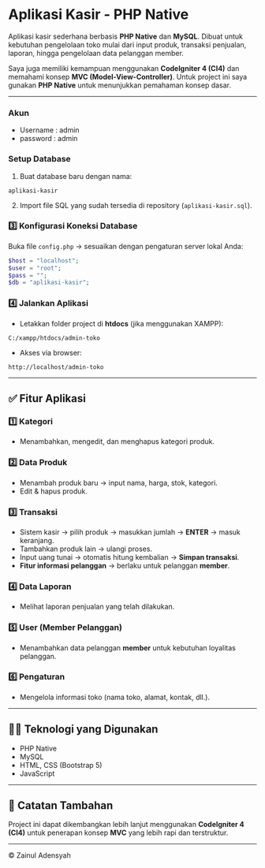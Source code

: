 # Aplikasi Kasir - PHP Native

Aplikasi kasir sederhana berbasis **PHP Native** dan **MySQL**. Dibuat untuk kebutuhan pengelolaan toko mulai dari input produk, transaksi penjualan, laporan, hingga pengelolaan data pelanggan member.

Saya juga memiliki kemampuan menggunakan **CodeIgniter 4 (CI4)** dan memahami konsep **MVC (Model-View-Controller)**. Untuk project ini saya gunakan **PHP Native** untuk menunjukkan pemahaman konsep dasar.

---

### Akun
* Username : admin
* password : admin


###  Setup Database

1. Buat database baru dengan nama:

```
aplikasi-kasir
```

2. Import file SQL yang sudah tersedia di repository (`aplikasi-kasir.sql`).

### 3️⃣ Konfigurasi Koneksi Database

Buka file `config.php` → sesuaikan dengan pengaturan server lokal Anda:

```php
$host = "localhost";
$user = "root";
$pass = "";
$db = "aplikasi-kasir";
```

### 4️⃣ Jalankan Aplikasi

* Letakkan folder project di **htdocs** (jika menggunakan XAMPP):

```
C:/xampp/htdocs/admin-toko
```

* Akses via browser:

```
http://localhost/admin-toko
```

---

## ✅ Fitur Aplikasi

### 1️⃣ Kategori

* Menambahkan, mengedit, dan menghapus kategori produk.

### 2️⃣ Data Produk

* Menambah produk baru → input nama, harga, stok, kategori.
* Edit & hapus produk.

### 3️⃣ Transaksi

* Sistem kasir → pilih produk → masukkan jumlah → **ENTER** → masuk keranjang.
* Tambahkan produk lain → ulangi proses.
* Input uang tunai → otomatis hitung kembalian → **Simpan transaksi**.
* **Fitur informasi pelanggan** → berlaku untuk pelanggan **member**.

### 4️⃣ Data Laporan

* Melihat laporan penjualan yang telah dilakukan.

### 5️⃣ User (Member Pelanggan)

* Menambahkan data pelanggan **member** untuk kebutuhan loyalitas pelanggan.

### 6️⃣ Pengaturan

* Mengelola informasi toko (nama toko, alamat, kontak, dll.).

---

## 👨‍💻 Teknologi yang Digunakan

* PHP Native
* MySQL
* HTML, CSS (Bootstrap 5)
* JavaScript 

---

## 📌 Catatan Tambahan

Project ini dapat dikembangkan lebih lanjut menggunakan **CodeIgniter 4 (CI4)** untuk penerapan konsep **MVC** yang lebih rapi dan terstruktur.

---

© Zainul Adensyah
